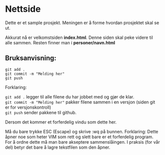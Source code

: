 # Nettside

Dette er et sample prosjekt. Meningen er å forme hvordan prosjektet skal se ut.

Akkurat nå er velkomstsiden **index.html**.
Denne siden skal peke videre til alle sammen. Resten finner man i **personer/**__navn__**.html**


## Bruksanvisning:

```
git add .
git commit -m "Melding her"
git push
```

Forklaring:

```git add .``` legger til alle filene du har jobbet med og gjør de klar.  
```git commit -m "Melding her"``` pakker filene sammen i en versjon (siden git er for versjonskontroll)  
```git push``` sender pakkene til github.  

Dersom det kommer et forferdelig vindu som dette her.

Må du bare trykke ESC (Escape) og skrive :wq på bunnen.
Forklaring: Dette åpner noe som heter VIM som rett og slett bare er et forferdelig program.
For å ordne dette må man bare akseptere sammenslåingen. I praksis (for vår del) betyr det bare å lagre tekstfilen som den åpner.
